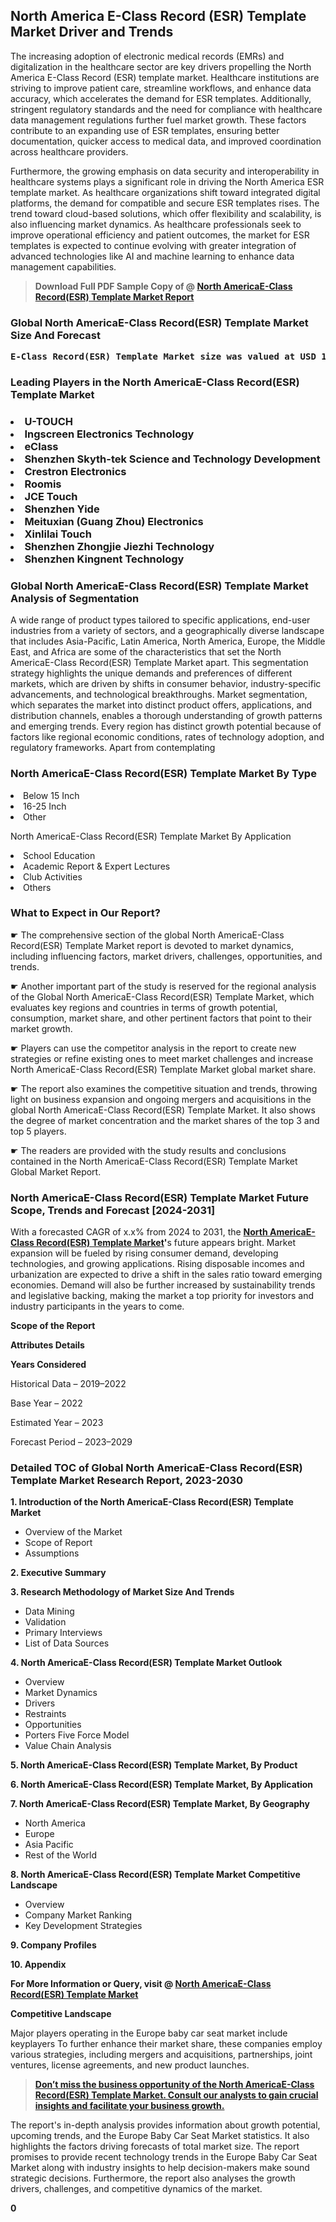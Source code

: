 <p><h2>North America E-Class Record (ESR) Template Market Driver and Trends</h2><p>The increasing adoption of electronic medical records (EMRs) and digitalization in the healthcare sector are key drivers propelling the North America E-Class Record (ESR) template market. Healthcare institutions are striving to improve patient care, streamline workflows, and enhance data accuracy, which accelerates the demand for ESR templates. Additionally, stringent regulatory standards and the need for compliance with healthcare data management regulations further fuel market growth. These factors contribute to an expanding use of ESR templates, ensuring better documentation, quicker access to medical data, and improved coordination across healthcare providers.</p><p>Furthermore, the growing emphasis on data security and interoperability in healthcare systems plays a significant role in driving the North America ESR template market. As healthcare organizations shift toward integrated digital platforms, the demand for compatible and secure ESR templates rises. The trend toward cloud-based solutions, which offer flexibility and scalability, is also influencing market dynamics. As healthcare professionals seek to improve operational efficiency and patient outcomes, the market for ESR templates is expected to continue evolving with greater integration of advanced technologies like AI and machine learning to enhance data management capabilities.</p></p><blockquote id="" class=""><strong>Download Full PDF Sample Copy of @&nbsp;<a href="https://www.verifiedmarketreports.com/download-sample/?rid=626862&utm_source=GitHub-Jan&utm_medium=263" target="_blank">North AmericaE-Class Record(ESR) Template Market Report</a>&nbsp;&nbsp;</strong></blockquote><h3 id="" class=""><strong>Global&nbsp;North AmericaE-Class Record(ESR) Template Market Size And Forecast</strong></h3><pre class="reader-text-block__code-block"><strong>E-Class Record(ESR) Template Market size was valued at USD 1.5 Billion in 2022 and is projected to reach USD 2.8 Billion by 2030, growing at a CAGR of 8.5% from 2024 to 2030.</strong></pre><h3 id="" class="">Leading Players in the&nbsp;North AmericaE-Class Record(ESR) Template Market</h3><h3 class=""></Li><Li>U-TOUCH</Li><Li> Ingscreen Electronics Technology</Li><Li> eClass</Li><Li> Shenzhen Skyth-tek Science and Technology Development</Li><Li> Crestron Electronics</Li><Li> Roomis</Li><Li> JCE Touch</Li><Li> Shenzhen Yide</Li><Li> Meituxian (Guang Zhou) Electronics</Li><Li> Xinlilai Touch</Li><Li> Shenzhen Zhongjie Jiezhi Technology</Li><Li> Shenzhen Kingnent Technology</h3><h3 id="" class="">Global&nbsp;North AmericaE-Class Record(ESR) Template Market Analysis of Segmentation</h3><p id="" class="">A wide range of product types tailored to specific applications, end-user industries from a variety of sectors, and a geographically diverse landscape that includes Asia-Pacific, Latin America, North America, Europe, the Middle East, and Africa are some of the characteristics that set the North AmericaE-Class Record(ESR) Template Market apart. This segmentation strategy highlights the unique demands and preferences of different markets, which are driven by shifts in consumer behavior, industry-specific advancements, and technological breakthroughs. Market segmentation, which separates the market into distinct product offers, applications, and distribution channels, enables a thorough understanding of growth patterns and emerging trends. Every region has distinct growth potential because of factors like regional economic conditions, rates of technology adoption, and regulatory frameworks. Apart from contemplating</p><h3 id="" class="">North AmericaE-Class Record(ESR) Template Market&nbsp;By Type</h3><p></Li><Li>Below 15 Inch</Li><Li> 16-25 Inch</Li><Li> Other</p><div class="" data-test-id=""><p>North AmericaE-Class Record(ESR) Template Market&nbsp;By Application</p></div><p class=""></Li><Li>School Education</Li><Li> Academic Report & Expert Lectures</Li><Li> Club Activities</Li><Li> Others</p><div class="" data-test-id=""><h3><span class="">What to Expect in Our Report?</span></h3></div><div class="" data-test-id=""><p><span class="">☛ The comprehensive section of the global North AmericaE-Class Record(ESR) Template Market report is devoted to market dynamics, including influencing factors, market drivers, challenges, opportunities, and trends.</span></p></div><div class="" data-test-id=""><p><span class="">☛ Another important part of the study is reserved for the regional analysis of the Global North AmericaE-Class Record(ESR) Template Market, which evaluates key regions and countries in terms of growth potential, consumption, market share, and other pertinent factors that point to their market growth.</span></p></div><div class="" data-test-id=""><p><span class="">☛ Players can use the competitor analysis in the report to create new strategies or refine existing ones to meet market challenges and increase North AmericaE-Class Record(ESR) Template Market global market share.</span></p></div><div class="" data-test-id=""><p><span class="">☛ The report also examines the competitive situation and trends, throwing light on business expansion and ongoing mergers and acquisitions in the global North AmericaE-Class Record(ESR) Template Market. It also shows the degree of market concentration and the market shares of the top 3 and top 5 players.</span></p></div><div class="" data-test-id=""><p><span class="">☛ The readers are provided with the study results and conclusions contained in the North AmericaE-Class Record(ESR) Template Market Global Market Report.</span></p></div><div class="" data-test-id=""><h3><span class="">North AmericaE-Class Record(ESR) Template Market Future Scope, Trends and Forecast [2024-2031]</span></h3></div><div class="" data-test-id=""><p><span class="">With a forecasted CAGR of x.x% from 2024 to 2031, the <strong><a href="https://www.verifiedmarketreports.com/download-sample/?rid=626862&utm_source=GitHub-Jan&utm_medium=263" target="_blank">North AmericaE-Class Record(ESR) Template Market</a>'</strong>s future appears bright. Market expansion will be fueled by rising consumer demand, developing technologies, and growing applications. Rising disposable incomes and urbanization are expected to drive a shift in the sales ratio toward emerging economies. Demand will also be further increased by sustainability trends and legislative backing, making the market a top priority for investors and industry participants in the years to come.</span></p><p id="ember66" class="ember-view reader-text-block__paragraph"><strong>Scope of the Report</strong></p><p id="ember67" class="ember-view reader-text-block__paragraph"><strong>Attributes Details</strong></p><p id="ember68" class="ember-view reader-text-block__paragraph"><strong>Years Considered</strong></p><p id="ember69" class="ember-view reader-text-block__paragraph">Historical Data &ndash; 2019&ndash;2022</p><p id="ember70" class="ember-view reader-text-block__paragraph">Base Year &ndash; 2022</p><p id="ember71" class="ember-view reader-text-block__paragraph">Estimated Year &ndash; 2023</p><p id="ember72" class="ember-view reader-text-block__paragraph">Forecast Period &ndash; 2023&ndash;2029</p></div><h3 id="" class="">Detailed TOC of Global North AmericaE-Class Record(ESR) Template Market Research Report, 2023-2030</h3><p id="" class=""><strong>1. Introduction of the North AmericaE-Class Record(ESR) Template Market</strong></p><ul><li>Overview of the Market</li><li>Scope of Report</li><li>Assumptions</li></ul><p id="" class=""><strong>2. Executive Summary</strong></p><p id="" class=""><strong>3. Research Methodology of Market Size And Trends</strong></p><ul><li>Data Mining</li><li>Validation</li><li>Primary Interviews</li><li>List of Data Sources</li></ul><p id="" class=""><strong>4. North AmericaE-Class Record(ESR) Template Market Outlook</strong></p><ul><li>Overview</li><li>Market Dynamics</li><li>Drivers</li><li>Restraints</li><li>Opportunities</li><li>Porters Five Force Model</li><li>Value Chain Analysis</li></ul><p id="" class=""><strong>5. North AmericaE-Class Record(ESR) Template Market, By Product</strong></p><p id="" class=""><strong>6. North AmericaE-Class Record(ESR) Template Market, By Application</strong></p><p id="" class=""><strong>7. North AmericaE-Class Record(ESR) Template Market, By Geography</strong></p><ul><li>North America</li><li>Europe</li><li>Asia Pacific</li><li>Rest of the World</li></ul><p id="" class=""><strong>8. North AmericaE-Class Record(ESR) Template Market Competitive Landscape</strong></p><ul><li>Overview</li><li>Company Market Ranking</li><li>Key Development Strategies</li></ul><p id="" class=""><strong>9. Company Profiles</strong></p><p id="" class=""><strong>10. Appendix</strong></p><p><strong>For More Information or Query, visit&nbsp;@ <a href="https://www.verifiedmarketreports.com/product/e-class-record-esr-template-market/" target="_blank">North AmericaE-Class Record(ESR) Template Market</a></strong></p><p id="ember61" class="ember-view reader-text-block__paragraph"><strong>Competitive Landscape</strong></p><p id="ember62" class="ember-view reader-text-block__paragraph">Major players operating in the Europe baby car seat market include keyplayers To further enhance their market share, these companies employ various strategies, including mergers and acquisitions, partnerships, joint ventures, license agreements, and new product launches.</p><blockquote id="ember63" class="ember-view reader-text-block__blockquote"><strong><a href="https://www.verifiedmarketreports.com/download-sample/?rid=626862&utm_source=GitHub-Jan&utm_medium=263" target="_blank">Don&rsquo;t miss the business opportunity of the North AmericaE-Class Record(ESR) Template Market. Consult our analysts to gain crucial insights and facilitate your business growth.</a></strong></blockquote><p id="ember64" class="ember-view reader-text-block__paragraph">The report's in-depth analysis provides information about growth potential, upcoming trends, and the Europe Baby Car Seat Market statistics. It also highlights the factors driving forecasts of total market size. The report promises to provide recent technology trends in the Europe Baby Car Seat Market along with industry insights to help decision-makers make sound strategic decisions. Furthermore, the report also analyses the growth drivers, challenges, and competitive dynamics of the market.</p><p class="ember-view reader-text-block__paragraph"><strong>0</strong></p>
